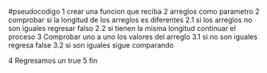 #pseudocodigo
1 crear una funcion que reciba 2 arreglos como parametro
2 comprobar si la longitud de los arreglos es diferentes
  2.1 si los arreglos no son iguales regresar falso
  2.2 si tienen la misma longitud continuar el proceso
3 Comprobar uno a uno los valores del arreglo
  3.1 si no son iguales regresa false
  3.2 si son iguales sigue comparando

4 Regresamos un true
5 fin 
